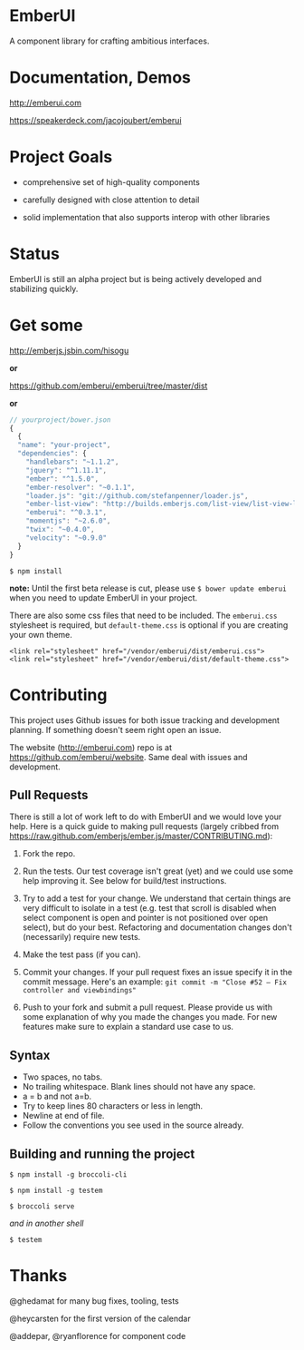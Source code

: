 EmberUI
=======

A component library for crafting ambitious interfaces.


Documentation, Demos
====================

http://emberui.com

https://speakerdeck.com/jacojoubert/emberui


Project Goals
=============

* comprehensive set of high-quality components

* carefully designed with close attention to detail

* solid implementation that also supports interop with other libraries


Status
======

EmberUI is still an alpha project but is being actively developed and stabilizing quickly.


Get some
========

http://emberjs.jsbin.com/hisogu

**or**

https://github.com/emberui/emberui/tree/master/dist

**or**

```javascript
// yourproject/bower.json
{
  {
  "name": "your-project",
  "dependencies": {
    "handlebars": "~1.1.2",
    "jquery": "^1.11.1",
    "ember": "^1.5.0",
    "ember-resolver": "~0.1.1",
    "loader.js": "git://github.com/stefanpenner/loader.js",
    "ember-list-view": "http://builds.emberjs.com/list-view/list-view-latest.js",
    "emberui": "^0.3.1",
    "momentjs": "~2.6.0",
    "twix": "~0.4.0",
    "velocity": "~0.9.0"
  }
}
```

`$ npm install`

**note:** Until the first beta release is cut, please use `$ bower update emberui` when you need to update EmberUI in your project.

There are also some css files that need to be included. The `emberui.css` stylesheet is required, but `default-theme.css` is optional if you are creating your own theme.

```
<link rel="stylesheet" href="/vendor/emberui/dist/emberui.css">
<link rel="stylesheet" href="/vendor/emberui/dist/default-theme.css">
```

# Contributing

This project uses Github issues for both issue tracking and development planning. If something doesn't seem right open an issue.

The website (http://emberui.com) repo is at https://github.com/emberui/website. Same deal with issues and development.

## Pull Requests

There is still a lot of work left to do with EmberUI and we would love your help. Here is a quick guide to making pull requests (largely cribbed from https://raw.github.com/emberjs/ember.js/master/CONTRIBUTING.md):

1. Fork the repo.

2. Run the tests. Our test coverage isn't great (yet) and we could use some help improving it. See below for build/test instructions.

3. Try to add a test for your change. We understand that certain things are very difficult to isolate in a test (e.g. test that scroll is disabled when select component is open and pointer is not positioned over open select), but do your best. Refactoring and documentation changes don't (necessarily) require new tests.

4. Make the test pass (if you can).

5. Commit your changes. If your pull request fixes an issue specify it in the commit message.
Here's an example: `git commit -m "Close #52 – Fix controller and viewbindings"`

6. Push to your fork and submit a pull request. Please provide us with some explanation of why you made the changes you made. For new features make sure to explain a standard use case to us.

## Syntax

* Two spaces, no tabs.
* No trailing whitespace. Blank lines should not have any space.
* a = b and not a=b.
* Try to keep lines 80 characters or less in length.
* Newline at end of file.
* Follow the conventions you see used in the source already.

## Building and running the project

`$ npm install -g broccoli-cli`

`$ npm install -g testem`

`$ broccoli serve`

*and in another shell*

`$ testem`


# Thanks

@ghedamat for many bug fixes, tooling, tests

@heycarsten for the first version of the calendar

@addepar, @ryanflorence for component code
